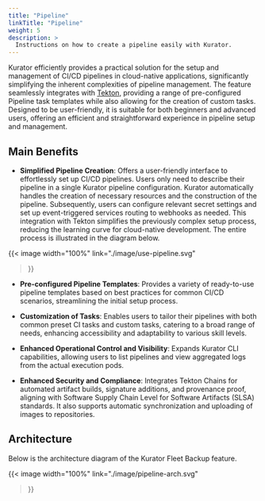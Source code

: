 ```yaml
---
title: "Pipeline"
linkTitle: "Pipeline"
weight: 5
description: >
  Instructions on how to create a pipeline easily with Kurator.
---
```


Kurator efficiently provides a practical solution for the setup and management of CI/CD pipelines in cloud-native applications, significantly simplifying the inherent complexities of pipeline management.
The feature seamlessly integrates with [Tekton](https://tekton.dev/), providing a range of pre-configured Pipeline task templates while also allowing for the creation of custom tasks. 
Designed to be user-friendly, it is suitable for both beginners and advanced users, offering an efficient and straightforward experience in pipeline setup and management.

## Main Benefits

- **Simplified Pipeline Creation**: Offers a user-friendly interface to effortlessly set up CI/CD pipelines.
  Users only need to describe their pipeline in a single Kurator pipeline configuration.
  Kurator automatically handles the creation of necessary resources and the construction of the pipeline.
  Subsequently, users can configure relevant secret settings and set up event-triggered services routing to webhooks as needed.
  This integration with Tekton simplifies the previously complex setup process, reducing the learning curve for cloud-native development.
  The entire process is illustrated in the diagram below.

{{< image width="100%"
link="./image/use-pipeline.svg"
>}}

- **Pre-configured Pipeline Templates**: Provides a variety of ready-to-use pipeline templates based on best practices for common CI/CD scenarios, streamlining the initial setup process.

- **Customization of Tasks**: Enables users to tailor their pipelines with both common preset CI tasks and custom tasks, catering to a broad range of needs, enhancing accessibility and adaptability to various skill levels.

- **Enhanced Operational Control and Visibility**: Expands Kurator CLI capabilities, allowing users to list pipelines and view aggregated logs from the actual execution pods.

- **Enhanced Security and Compliance**: Integrates Tekton Chains for automated artifact builds, signature additions, and provenance proof, aligning with Software Supply Chain Level for Software Artifacts (SLSA) standards. It also supports automatic synchronization and uploading of images to repositories.

## Architecture

Below is the architecture diagram of the Kurator Fleet Backup feature.

{{< image width="100%"
link="./image/pipeline-arch.svg"
>}} 

